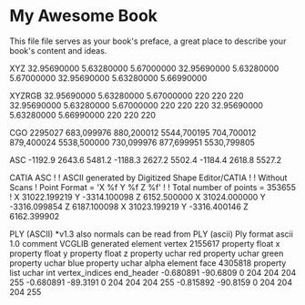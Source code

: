 # My Awesome Book

This file file serves as your book's preface, a great place to describe your book's content and ideas.




XYZ
32.95690000 5.63280000 5.67000000
32.95690000 5.63280000 5.67000000
32.95690000 5.63280000 5.66990000

XYZRGB
32.95690000 5.63280000 5.67000000 220 220 220
32.95690000 5.63280000 5.67000000 220 220 220
32.95690000 5.63280000 5.66990000 220 220 220

CGO
2295027
683,099976 880,200012 5544,700195
704,700012 879,400024 5538,500000
730,099976 877,699951 5530,799805

ASC
-1192.9 2643.6 5481.2
-1188.3 2627.2 5502.4
-1184.4 2618.8 5527.2

CATIA ASC
!
! ASCII generated by Digitized Shape Editor/CATIA
!
! Without Scans
! Point Format = 'X %f Y %f Z %f'
!
! Total number of points = 353655
!
X 31022.199219 Y -3314.100098 Z 6152.500000
X 31024.000000 Y -3316.099854 Z 6187.100098
X 31023.199219 Y -3316.400146 Z 6162.399902

PLY (ASCII) *v1.3 also normals can be read from PLY (ascii)
Ply
format ascii 1.0
comment VCGLIB generated
element vertex 2155617
property float x
property float y
property float z
property uchar red
property uchar green
property uchar blue
property uchar alpha
element face 4305818
property list uchar int vertex_indices
end_header
-0.680891 -90.6809 0 204 204 204 255
-0.680891 -89.3191 0 204 204 204 255
-0.815892 -90.8159 0 204 204 204 255
